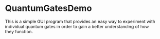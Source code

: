 # QuantumGatesDemo
This is a simple GUI program that provides an easy way to experiment with individual quantum gates in order to gain a better understanding of how they function.
